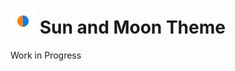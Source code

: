 # <img src="icon.png" alt="Alt text for the image" width="40" height="40"> Sun and Moon Theme

Work in Progress